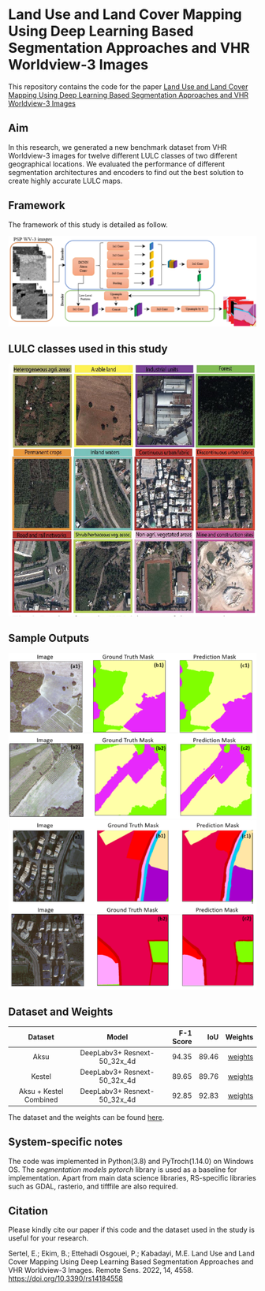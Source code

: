 # Land Use and Land Cover Mapping Using Deep Learning Based Segmentation Approaches and VHR Worldview-3 Images
This repository contains the code for the paper [Land Use and Land Cover Mapping Using Deep Learning Based Segmentation Approaches and VHR Worldview-3 Images]([PLACEHOLDER])

Aim
---------------------

In this research, we generated a new benchmark dataset from VHR Worldview-3 images for twelve different LULC classes of two different geographical locations. We evaluated the performance of different segmentation architectures and encoders to find out the best solution to create highly accurate LULC maps. 

Framework
---------------------
The framework of this study is detailed as follow. 

![alt text](flowchart_lulc.png)

LULC classes used in this study
----------------------
![alt text](LULCclasses.jpg)

Sample Outputs
---------------------
![alt text](outputs_0.png)
![alt text](outputs_1.png)

Dataset and Weights
---------------------
| Dataset            | Model | F-1 Score | IoU | Weights |
|:--------------------------:|:------------------:|-------------------------:|-------------------------:| -------------------------:|
|Aksu                       | DeepLabv3+ Resnext-50_32x_4d             | 94.35  | 89.46 |[weights](https://drive.google.com/drive/u/0/folders/1FBR7nEgv7jL3HpbxmYia5s-nytgSMSZ_)                   |
|Kestel                         | DeepLabv3+ Resnext-50_32x_4d                | 89.65  | 89.76 |[weights](https://drive.google.com/drive/u/0/folders/12WG6KSkoNDb1W9uIlOt-tLDUYYIH3b-V)                 |
|Aksu + Kestel Combined                       | DeepLabv3+ Resnext-50_32x_4d                 | 92.85  | 92.83 |[weights](https://drive.google.com/drive/u/0/folders/1srBzye2Smw8J78rJX4CARQAS7DY3iDlW)   

The dataset and the weights can be found [here](https://drive.google.com/drive/folders/1a2FPc1-itu1V9_Q4n9aaWB4GV9MGeOqh?usp=sharing).



System-specific notes
---------------------
The code was implemented in Python(3.8) and PyTroch(1.14.0) on Windows OS. The *segmentation models pytorch* library is used as a baseline for implementation. Apart from main data science libraries, RS-specific libraries such as GDAL, rasterio, and tifffile are also required.


Citation
---------------------
Please kindly cite our paper if this code and the dataset used in the study is useful for your research.

Sertel, E.; Ekim, B.; Ettehadi Osgouei, P.; Kabadayi, M.E. Land Use and Land Cover Mapping Using Deep Learning Based Segmentation Approaches and VHR Worldview-3 Images. Remote Sens. 2022, 14, 4558. https://doi.org/10.3390/rs14184558
